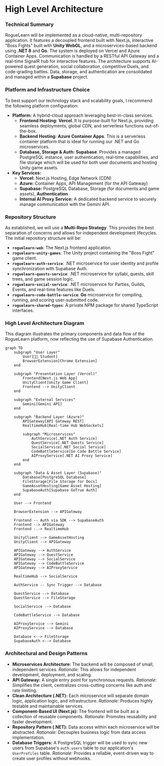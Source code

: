 # **High Level Architecture**

### **Technical Summary**

RogueLearn will be implemented as a cloud-native, multi-repository application. It features a decoupled frontend built with Next.js, interactive "Boss Fights" built with **Unity WebGL**, and a microservices-based backend using **.NET 8** and **Go**. The system is deployed on Vercel and Azure Container Apps. Communication is handled by a RESTful API Gateway and a real-time SignalR hub for interactive features. The architecture supports AI-powered quest generation, social collaboration, competitive Duels, and code-grading battles. Data, storage, and authentication are consolidated and managed within a **Supabase** project.

### **Platform and Infrastructure Choice**

To best support our technology stack and scalability goals, I recommend the following platform configuration:

*   **Platform:** A hybrid-cloud approach leveraging best-in-class services.
    *   **Frontend Hosting:** **Vercel**. It is purpose-built for Next.js, providing seamless deployments, global CDN, and serverless functions out-of-the-box.
    *   **Backend Hosting:** **Azure Container Apps**. This is a serverless container platform that is ideal for running our .NET and Go microservices.
    *   **Database, Storage & Auth:** **Supabase**. Provides a managed PostgreSQL instance, user authentication, real-time capabilities, and file storage which will be used for both user documents and hosting Unity game assets.
*   **Key Services:**
    *   **Vercel:** Next.js Hosting, Edge Network (CDN)
    *   **Azure:** Container Apps, API Management (for the API Gateway)
    *   **Supabase:** PostgreSQL Database, Storage (for documents and game assets), **Authentication**
    *   **Internal AI Proxy Service:** A dedicated backend service to securely manage communication with the Gemini API.

### **Repository Structure**

As established, we will use a **Multi-Repo Strategy**. This provides the best separation of concerns and allows for independent development lifecycles. The initial repository structure will be:

*   **`roguelearn-web`**: The Next.js frontend application.
*   **`roguelearn-unity-games`**: The Unity project containing the "Boss Fight" game client.
*   **`roguelearn-auth-service`**: .NET microservice for user identity and profile synchronization with Supabase Auth.
*   **`roguelearn-quests-service`**: .NET microservice for syllabi, quests, skill trees, and game session logic.
*   **`roguelearn-social-service`**: .NET microservice for Parties, Guilds, Events, and real-time features like Duels.
*   **`roguelearn-code-battle-service`**: **Go** microservice for compiling, running, and scoring user-submitted code.
*   **`roguelearn-shared-types`**: A private NPM package for shared TypeScript interfaces.

### **High Level Architecture Diagram**

This diagram illustrates the primary components and data flow of the RogueLearn platform, now reflecting the use of Supabase Authentication.

```mermaid
graph TD
    subgraph "User Layer"
        User[👩‍🎓 Student]
        BrowserExtension[Chrome Extension]
    end

    subgraph "Presentation Layer (Vercel)"
        Frontend[Next.js Web App]
        UnityClient[Unity Game Client]
        Frontend --> UnityClient
    end

    subgraph "External Services"
        Gemini[Gemini API]
    end

    subgraph "Backend Layer (Azure)"
        APIGateway[API Gateway REST]
        RealtimeHub[Real-time Hub WebSockets]
        
        subgraph "Microservices"
            AuthService[.NET Auth Service]
            QuestService[.NET Quests Service]
            SocialService[.NET Social Service]
            CodeBattleService[Go Code Battle Service]
            AIProxyService[.NET AI Proxy Service]
        end
    end

    subgraph "Data & Asset Layer (Supabase)"
        Database[PostgreSQL Database]
        FileStorage[File Storage for Docs]
        GameAssetHosting[Game Asset Hosting]
        SupabaseAuth[Supabase GoTrue Auth]
    end

    User --> Frontend

    BrowserExtension --> APIGateway

    Frontend -- Auth via SDK --> SupabaseAuth
    Frontend --> APIGateway
    Frontend -.-> RealtimeHub

    UnityClient --> GameAssetHosting
    UnityClient --> APIGateway
    
    APIGateway --> AuthService
    APIGateway --> QuestService
    APIGateway --> SocialService
    APIGateway --> CodeBattleService
    APIGateway --> AIProxyService
    
    RealtimeHub --> SocialService

    AuthService -- Sync Trigger --> Database

    QuestService --> Database
    QuestService --> FileStorage
    
    SocialService --> Database
    
    CodeBattleService --> Database
    
    AIProxyService --> Gemini
    AIProxyService --> Database

    Database <--> FileStorage
    SupabaseAuth <--> Database
```

### **Architectural and Design Patterns**

*   **Microservices Architecture:** The backend will be composed of small, independent services. *Rationale:* This allows for independent development, deployment, and scaling.
*   **API Gateway:** A single entry point for synchronous requests. *Rationale:* Simplifies the client, centralizes cross-cutting concerns like auth and rate limiting.
*   **Clean Architecture (.NET):** Each microservice will separate domain logic, application logic, and infrastructure. *Rationale:* Produces highly testable and maintainable services.
*   **Component-Based UI (Next.js):** The frontend will be built as a collection of reusable components. *Rationale:* Promotes reusability and faster development.
*   **Repository Pattern (.NET):** Data access within each microservice will be abstracted. *Rationale:* Decouples business logic from data access implementation.
*   **Database Triggers:** A PostgreSQL trigger will be used to sync new users from Supabase's `auth.users` table to our application's `UserProfiles` table. *Rationale:* Provides a reliable, event-driven way to create user profiles without webhooks.

